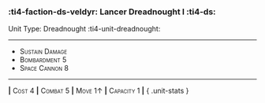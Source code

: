 ### :ti4-faction-ds-veldyr: **Lancer Dreadnought I** :ti4-ds:

Unit Type: Dreadnought :ti4-unit-dreadnought:

---

* <span style="font-variant:small-caps;">Sustain Damage</span> 
* <span style="font-variant:small-caps;">Bombardment 5</span> 
* <span style="font-variant:small-caps;">Space Cannon 8</span> 

---

__|__ <span style="font-variant:small-caps;">Cost 4</span> __|__ <span style="font-variant:small-caps;">Combat 5</span> __|__ <span style="font-variant:small-caps;">Move 1↑</span> __|__ <span style="font-variant:small-caps;">Capacity 1</span> __|__
{ .unit-stats }

